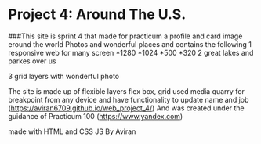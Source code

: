# Project 4: Around The U.S.

###This site is sprint 4 that made for practicum
a profile and card image
eround the world
Photos and wonderful places and contains the following
1 responsive web for many screen
*1280
*1024
*500
*320
2 great lakes and parkes over us

3 grid layers with wonderful photo

The site is made up of flexible layers flex box, grid
used media quarry for breakpoint
from any device
and have functionality
to update name and job
(https://aviran6709.github.io/web_project_4/)
And was created under the guidance of Practicum 100
(https://www.yandex.com)

made with HTML and CSS JS
By Aviran
